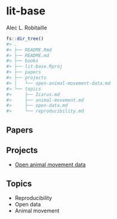 
<!-- README.md is generated from README.Rmd. Please edit that file -->

# lit-base

Alec L. Robitaille

``` r
fs::dir_tree()
#> .
#> ├── README.Rmd
#> ├── README.md
#> ├── books
#> ├── lit-base.Rproj
#> ├── papers
#> ├── projects
#> │   └── open-animal-movement-data.md
#> └── topics
#>     ├── Icarus.md
#>     ├── animal-movement.md
#>     ├── open-data.md
#>     └── reproducibility.md
```

## Papers

## Projects

-   [Open animal movement
    data](https://gitlab.com/robit.a/open-animal-movement-data)

## Topics

-   Reproducibility
-   Open data
-   Animal movement
